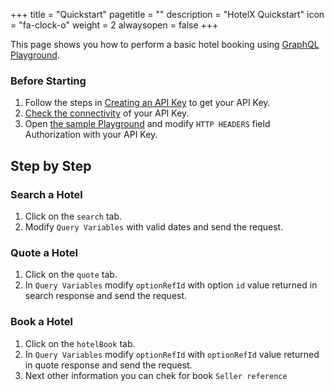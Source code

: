 +++
title = "Quickstart"
pagetitle = ""
description = "HotelX Quickstart"
icon = "fa-clock-o"
weight = 2
alwaysopen = false
+++

This page shows you how to perform a basic hotel booking using [GraphQL Playground](https://api.travelgatex.com/).

### Before Starting

1. Follow the steps in [Creating an API Key](/travelgatex/security/overview#creating-an-api-key) to get your API Key.
2. [Check the connectivity](/travelgatex/overview/#making-requests) of your API Key.
3. Open [the sample Playground](https://www.graphqlbin.com/mnOsA) and modify `HTTP HEADERS` field Authorization with your API Key.

## Step by Step

### Search a Hotel

1. Click on the `search` tab.
2. Modify `Query Variables` with valid dates and send the request.

### Quote a Hotel

1. Click on the `quote` tab.
2. In `Query Variables` modify `optionRefId` with option `id` value returned in search response and send the request.

### Book a Hotel

1. Click on the `hotelBook` tab.
2. In `Query Variables` modify `optionRefId` with `optionRefId` value returned in quote response and send the request.
3. Next other information you can chek for book `Seller reference`
